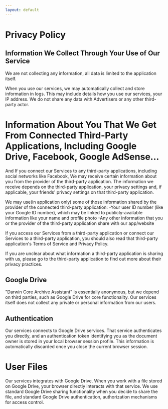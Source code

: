 ```yaml
---
layout: default 
---
```


# Privacy Policy

## Information We Collect Through Your Use of Our Service
We are not collecting any information, all data is limited to the application itself.

When you use our services, we may automatically collect and store information in logs. This may include details how you use our services, your IP address. We do not share any data with Advertisers or any other third-party actor.

# Information About You That We Get From Connected Third-Party Applications, Including Google Drive, Facebook, Google AdSense...

And If you connect our Services to any third-party applications, including social networks like Facebook, We may receive certain information about you from the provider of the third-party application. The information we receive depends on the third-party application, your privacy settings and, if applicable, your friends' privacy settings on that third-party application.

We may use(in application only) some of those information shared by the provider of the connected third-party application:
-Your user ID number (like your Google ID number), which may be linked to publicly-available information like your name and profile photo
-Any other information that you or the provider of the third-party application share with our app/website

If you access our Services from a third-party application or connect our Services to a third-party application, you should also read that third-party application's Terms of Service and Privacy Policy.

If you are unclear about what information a third-party application is sharing with us, please go to the third-party application to find out more about their privacy practices.

## Google Drive
"Darwin Core Archive Assistant" is essentially anonymous, but we depend on third parties, such as Google Drive for core functionality. Our services itself does not collect any private or personal information from our users.

## Authentication
Our services connects to Google Drive services. That service authenticates you directly, and an authentication token identifying you as the document owner is stored in your local browser session profile. This information is automatically discarded once you close the current browser session.

# User Files
Our services integrates with Google Drive. When you work with a file stored on Google Drive, your browser directly interacts with that service. We use standard Google Drive sharing functionality when you decide to share the file, and standard Google Drive authentication, authorization mechanisms for access control.